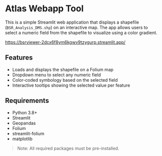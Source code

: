 # Atlas Webapp Tool

This is a simple Streamlit web application that displays a shapefile (`BSR_Analysis_DMS.shp`) on an interactive map. The app allows users to select a numeric field from the shapefile to visualize using a color gradient.

https://bsrviewer-2dcx6f8ym6kgwv9tzygurp.streamlit.app/

## Features

- Loads and displays the shapefile on a Folium map
- Dropdown menu to select any numeric field
- Color-coded symbology based on the selected field
- Interactive tooltips showing the selected value per feature

## Requirements

- Python 3.8+
- Streamlit
- Geopandas
- Folium
- streamlit-folium
- matplotlib

> Note: All required packages must be pre-installed.

